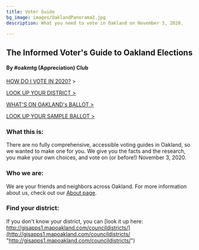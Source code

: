 ```yaml
---
title: Voter Guide
bg_image: images/OaklandPanorama2.jpg
description: What you need to vote in Oakland on November 3, 2020.

---
```

## The Informed Voter's Guide to Oakland Elections

#### By #oakmtg (Appreciation) Club

[HOW DO I VOTE IN 2020?](/how-to-vote) >

[LOOK UP YOUR DISTRICT >](http://gisapps1.mapoakland.com/councildistricts/)

[WHAT'S ON OAKLAND's BALLOT >](https://www.oaklandca.gov/resources/whats-on-oaklands-ballot-november-3-2020)

[LOOK UP YOUR SAMPLE BALLOT >](https://www.acgov.org/rovmvp_app/mvp.do)

### **What this is:**

There are no fully comprehensive, accessible voting guides in Oakland, so we wanted to make one for you. We give you the facts and the research, you make your own choices, and vote on (or before!) November 3, 2020.

### **Who we are:**

We are your friends and neighbors across Oakland. For more information about us, check out our [About page](/about).

### **Find your district:**

If you don't know your district, you can [look it up here: http://gisapps1.mapoakland.com/councildistricts/](http://gisapps1.mapoakland.com/councildistricts/ "http://gisapps1.mapoakland.com/councildistricts/")
